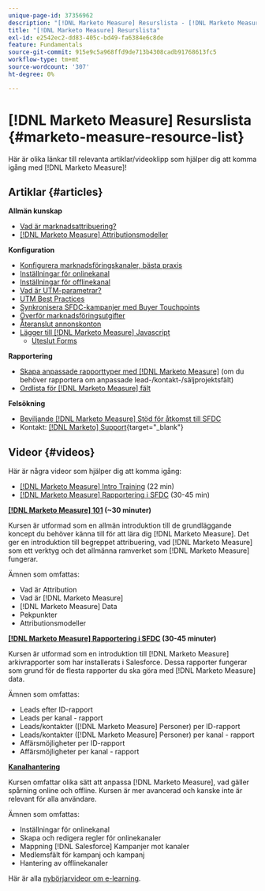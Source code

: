 ```yaml
---
unique-page-id: 37356962
description: "[!DNL Marketo Measure] Resurslista - [!DNL Marketo Measure]"
title: "[!DNL Marketo Measure] Resurslista"
exl-id: e2542ec2-dd83-405c-bd49-fa6384e6c8de
feature: Fundamentals
source-git-commit: 915e9c5a968ffd9de713b4308cadb91768613fc5
workflow-type: tm+mt
source-wordcount: '307'
ht-degree: 0%

---
```


# [!DNL Marketo Measure] Resurslista {#marketo-measure-resource-list}

Här är olika länkar till relevanta artiklar/videoklipp som hjälper dig att komma igång med [!DNL Marketo Measure]!

## Artiklar {#articles}

**Allmän kunskap**

* [Vad är marknadsattribuering?](/help/introduction-to-marketo-measure/overview-resources/marketing-attribution.md)
* [[!DNL Marketo Measure] Attributionsmodeller](/help/introduction-to-marketo-measure/overview-resources/marketo-measure-attribution-models.md)

**Konfiguration**

* [Konfigurera marknadsföringskanaler, bästa praxis](/help/channel-tracking-and-setup/online-channels/marketing-channels-and-subchannels.md)
* [Inställningar för onlinekanal](/help/channel-tracking-and-setup/online-channels/online-custom-channel-setup.md)
* [Inställningar för offlinekanal](/help/channel-tracking-and-setup/offline-channels/offline-custom-channel-setup.md)
* [Vad är UTM-parametrar?](/help/channel-tracking-and-setup/online-channels/utm-parameters.md)
* [UTM Best Practices](/help/channel-tracking-and-setup/online-channels/best-practices-for-setting-up-utm-parameters.md)
* [Synkronisera SFDC-kampanjer med Buyer Touchpoints](/help/channel-tracking-and-setup/offline-channels/legacy-processes/campaigns-and-campaign-members.md)
* [Överför marknadsföringsutgifter](/help/marketing-spend/spend-management/marketing-channel-costs.md#uploading-marketing-costs)
* [Återanslut annonskonton](/help/api-connections/utilizing-marketo-measures-api-connections/reauthorizing-connected-accounts.md)
* [Lägger till [!DNL Marketo Measure] Javascript](/help/marketo-measure-tracking/setting-up-tracking/adding-marketo-measure-script.md)
   * [Uteslut Forms](/help/marketo-measure-tracking/setting-up-tracking/excluding-marketo-measure-from-specific-forms.md)

**Rapportering**

* [Skapa anpassade rapporttyper med [!DNL Marketo Measure]](/help/marketo-measure-salesforce-reporting/new-report-types/creating-custom-marketo-measure-report-types.md) (om du behöver rapportera om anpassade lead-/kontakt-/säljprojektsfält)
* [Ordlista för [!DNL Marketo Measure] fält](/help/introduction-to-marketo-measure/overview-resources/glossary-of-marketo-measure-fields.md)

**Felsökning**

* [Beviljande [!DNL Marketo Measure] Stöd för åtkomst till SFDC](/help/miscellaneous/other-related-resources/granting-salesforce-access-to-marketo-measure-support.md)
* Kontakt: [[!DNL Marketo] Support](https://nation.marketo.com/t5/support/ct-p/Support){target="_blank"}

## Videor {#videos}

Här är några videor som hjälper dig att komma igång:

* [[!DNL Marketo Measure] Intro Training](https://embed.vidyard.com/watch/Pb4DuWJwtFgw3jUBDGneb4) (22 min)
* [[!DNL Marketo Measure] Rapportering i SFDC](https://universityonline.marketo.com/courses/bizible-and-salesforce/) (30-45 min)

**[[!DNL Marketo Measure] 101](https://universityonline.marketo.com/courses/bizible-101/) (~30 minuter)**

Kursen är utformad som en allmän introduktion till de grundläggande koncept du behöver känna till för att lära dig [!DNL Marketo Measure]. Det ger en introduktion till begreppet attribuering, vad [!DNL Marketo Measure] som ett verktyg och det allmänna ramverket som [!DNL Marketo Measure] fungerar.

Ämnen som omfattas:

* Vad är Attribution
* Vad är [!DNL Marketo Measure]
* [!DNL Marketo Measure] Data
* Pekpunkter
* Attributionsmodeller

**[[!DNL Marketo Measure] Rapportering i SFDC](https://universityonline.marketo.com/courses/bizible-and-salesforce/) (30-45 minuter)**

Kursen är utformad som en introduktion till [!DNL Marketo Measure] arkivrapporter som har installerats i Salesforce. Dessa rapporter fungerar som grund för de flesta rapporter du ska göra med [!DNL Marketo Measure] data.

Ämnen som omfattas:

* Leads efter ID-rapport
* Leads per kanal - rapport
* Leads/kontakter ([!DNL Marketo Measure] Personer) per ID-rapport
* Leads/kontakter ([!DNL Marketo Measure] Personer) per kanal - rapport
* Affärsmöjligheter per ID-rapport
* Affärsmöjligheter per kanal - rapport

**[Kanalhantering](https://universityonline.marketo.com/courses/bizible-fundamentals-channel-management/)**

Kursen omfattar olika sätt att anpassa [!DNL Marketo Measure], vad gäller spårning online och offline. Kursen är mer avancerad och kanske inte är relevant för alla användare.

Ämnen som omfattas:

* Inställningar för onlinekanal
* Skapa och redigera regler för onlinekanaler
* Mappning [!DNL Salesforce] Kampanjer mot kanaler
* Medlemsfält för kampanj och kampanj
* Hantering av offlinekanaler

Här är alla [nybörjarvideor om e-learning](https://universityonline.marketo.com/#/library/bySubject/new-to-bizible/trails?_k=d1454j).
